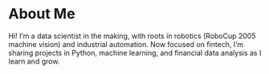 # About Me
Hi! I’m a data scientist in the making, with roots in robotics (RoboCup 2005 machine vision) and industrial automation. Now focused on fintech, I’m sharing projects in Python, machine learning, and financial data analysis as I learn and grow.
